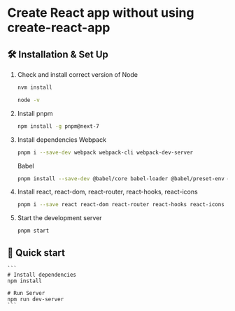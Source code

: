 # Create React app without using create-react-app

## 🛠 Installation & Set Up
1. Check and install correct version of Node
   ```sh
   nvm install
   ```
   ```sh
   node -v
   ```
2. Install pnpm
   ```sh
   npm install -g pnpm@next-7
   ```
3. Install dependencies
    Webpack
   ```sh
   pnpm i --save-dev webpack webpack-cli webpack-dev-server 
   ```
   Babel
   ```sh
   pnpm install --save-dev @babel/core babel-loader @babel/preset-env @babel/preset-react html-webpack-plugin
   ```
4. Install react, react-dom, react-router, react-hooks, react-icons
   ```sh
   pnpm i --save react react-dom react-router react-hooks react-icons
   ```
5. Start the development server
   ```sh
   pnpm start
   ```

## 🚀 Quick start
    ```
    # Install dependencies
    npm install

    # Run Server
    npm run dev-server
    ```
